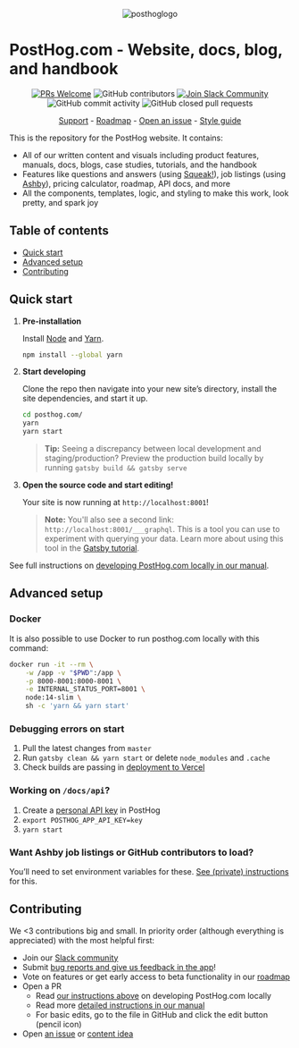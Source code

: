 <p align="center">
  <img alt="posthoglogo" src="https://user-images.githubusercontent.com/65415371/205059737-c8a4f836-4889-4654-902e-f302b187b6a0.png">
</p>

# PostHog.com - Website, docs, blog, and handbook

<p align="center">
  <a href='http://makeapullrequest.com'><img alt='PRs Welcome' src='https://img.shields.io/badge/PRs-welcome-brightgreen.svg?style=shields'/></a>
  <img alt="GitHub contributors" src="https://img.shields.io/github/contributors/posthog/posthog.com"/>
  <a href='https://posthog.com/slack'><img alt="Join Slack Community" src="https://img.shields.io/badge/slack%20community-join-blue"/></a>
  <img alt="GitHub commit activity" src="https://img.shields.io/github/commit-activity/m/posthog/posthog.com"/>
  <img alt="GitHub closed pull requests" src="https://img.shields.io/github/issues-pr-closed/posthog/posthog.com"/>
</p>

<p align="center">
  <a href="https://app.posthog.com/home#supportModal">Support</a> - <a href="https://posthog.com/roadmap">Roadmap</a> - <a href="https://github.com/PostHog/posthog.com/issues/new">Open an issue</a> - <a href="https://github.com/PostHog/posthog.com/blob/master/STYLEGUIDE.md">Style guide</a>
</p>


This is the repository for the PostHog website. It contains:

- All of our written content and visuals including product features, manuals, docs, blogs, case studies, tutorials, and the handbook
- Features like questions and answers (using [Squeak!](https://github.com/PostHog/squeak)), job listings (using [Ashby](https://www.ashbyhq.com/customers/posthog-customer-story)), pricing calculator, roadmap, API docs, and more
- All the components, templates, logic, and styling to make this work, look pretty, and spark joy

## Table of contents
- [Quick start](#quick-start)
- [Advanced setup](#advanced-setup)
- [Contributing](#contributing)

## Quick start

1. **Pre-installation**

    Install [Node](https://nodejs.org/en/download/) and [Yarn](https://classic.yarnpkg.com/en/).
    ```bash
    npm install --global yarn
    ```

1.  **Start developing**

    Clone the repo then navigate into your new site’s directory, install the site dependencies, and start it up.

    ```bash
    cd posthog.com/
    yarn
    yarn start
    ```

    > **Tip:** Seeing a discrepancy between local development and staging/production? Preview the production build locally by running `gatsby build && gatsby serve`

1.  **Open the source code and start editing!**

    Your site is now running at `http://localhost:8001`!
    
    > **Note:** You'll also see a second link: `http://localhost:8001/___graphql`. This is a tool you can use to experiment with querying your data. Learn more about using this tool in the [Gatsby tutorial](https://www.gatsbyjs.org/tutorial/part-five/#introducing-graphiql).

See full instructions on [developing PostHog.com locally in our manual](https://posthog.com/handbook/engineering/posthog-com/developing-the-website).

## Advanced setup

### Docker

It is also possible to use Docker to run posthog.com locally with this command:

```bash
docker run -it --rm \
    -w /app -v "$PWD":/app \
    -p 8000-8001:8000-8001 \
    -e INTERNAL_STATUS_PORT=8001 \
    node:14-slim \
    sh -c 'yarn && yarn start'
```

### Debugging errors on start
1. Pull the latest changes from `master`
2. Run `gatsby clean && yarn start` or delete `node_modules` and `.cache`
3. Check builds are passing in [deployment to Vercel](https://github.com/PostHog/posthog.com/deployments)

### Working on `/docs/api`?

1. Create a [personal API key](https://posthog.com/docs/api#how-to-obtain-a-personal-api-key) in PostHog
1. `export POSTHOG_APP_API_KEY=key`
1. `yarn start`

### Want Ashby job listings or GitHub contributors to load?

You’ll need to set environment variables for these. [See (private) instructions](https://github.com/PostHog/company-internal/blob/master/website-api-keys.md) for this.

## Contributing

We <3 contributions big and small. In priority order (although everything is appreciated) with the most helpful first:

- Join our [Slack community](https://posthog.com/slack)
- Submit [bug reports and give us feedback in the app](https://app.posthog.com/home#supportModal)! 
- Vote on features or get early access to beta functionality in our [roadmap](https://posthog.com/roadmap)
- Open a PR
    - Read [our instructions above](#quick-start) on developing PostHog.com locally
    - Read more [detailed instructions in our manual](https://posthog.com/handbook/engineering/posthog-com/developing-the-website)
    - For basic edits, go to the file in GitHub and click the edit button (pencil icon)
- Open [an issue](https://github.com/PostHog/posthog.com/issues/new) or [content idea](https://github.com/PostHog/posthog.com/issues/new?assignees=andyvan-ph&labels=content&template=blog-post-idea-template.md&title=%7BContent+type%7D+-+%7Btitle%7D)
